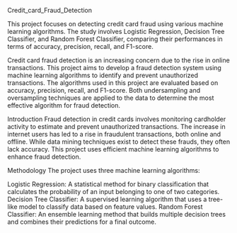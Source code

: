 Credit_card_Fraud_Detection

This project focuses on detecting credit card fraud using various machine learning algorithms. The study involves Logistic Regression, Decision Tree Classifier, and Random Forest Classifier, comparing their performances in terms of accuracy, precision, recall, and F1-score.

Credit card fraud detection is an increasing concern due to the rise in online transactions. This project aims to develop a fraud detection system using machine learning algorithms to identify and prevent unauthorized transactions. The algorithms used in this project are evaluated based on accuracy, precision, recall, and F1-score. Both undersampling and oversampling techniques are applied to the data to determine the most effective algorithm for fraud detection.

Introduction
Fraud detection in credit cards involves monitoring cardholder activity to estimate and prevent unauthorized transactions. The increase in internet users has led to a rise in fraudulent transactions, both online and offline. While data mining techniques exist to detect these frauds, they often lack accuracy. This project uses efficient machine learning algorithms to enhance fraud detection.

Methodology
The project uses three machine learning algorithms:

Logistic Regression: A statistical method for binary classification that calculates the probability of an input belonging to one of two categories.
Decision Tree Classifier: A supervised learning algorithm that uses a tree-like model to classify data based on feature values.
Random Forest Classifier: An ensemble learning method that builds multiple decision trees and combines their predictions for a final outcome.
